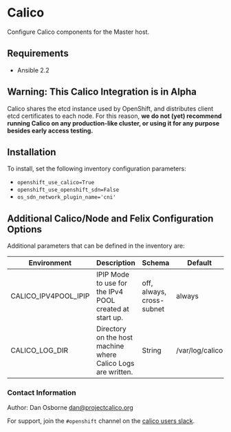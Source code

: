 # Calico

Configure Calico components for the Master host.

## Requirements

* Ansible 2.2

## Warning: This Calico Integration is in Alpha

Calico shares the etcd instance used by OpenShift, and distributes client etcd certificates to each node.
For this reason, **we do not (yet) recommend running Calico on any production-like
cluster, or using it for any purpose besides early access testing.**

## Installation

To install, set the following inventory configuration parameters:

* `openshift_use_calico=True`
* `openshift_use_openshift_sdn=False`
* `os_sdn_network_plugin_name='cni'`

## Additional Calico/Node and Felix Configuration Options

Additional parameters that can be defined in the inventory are:

| Environment | Description | Schema | Default |   
|---------|----------------------|---------|---------|
| CALICO_IPV4POOL_IPIP | IPIP Mode to use for the IPv4 POOL created at start up.	| off, always, cross-subnet	| always |
| CALICO_LOG_DIR | Directory on the host machine where Calico Logs are written.| String	| /var/log/calico |

### Contact Information

Author: Dan Osborne <dan@projectcalico.org>

For support, join the `#openshift` channel on the [calico users slack](calicousers.slack.com).
